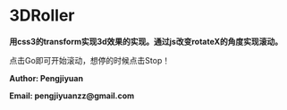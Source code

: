 # 3DRoller

__用css3的transform实现3d效果的实现。通过js改变rotateX的角度实现滚动。__     

点击Go即可开始滚动，想停的时候点击Stop！



__Author: Pengjiyuan__    

__Email: pengjiyuanzz@gmail.com__


